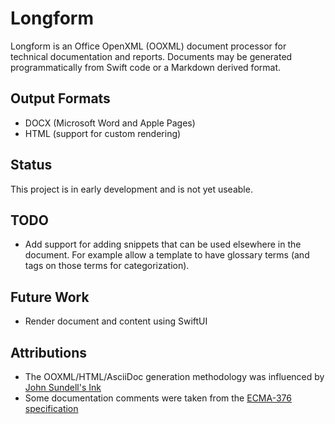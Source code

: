 # Longform

Longform is an Office OpenXML (OOXML) document processor for technical documentation and reports. Documents may be generated programmatically from Swift code or a Markdown derived format.

## Output Formats

* DOCX (Microsoft Word and Apple Pages)
* HTML (support for custom rendering)

## Status

This project is in early development and is not yet useable.

## TODO

* Add support for adding snippets that can be used elsewhere in the document. For example allow a template to have glossary terms (and tags on those terms for categorization).

## Future Work

* Render document and content using SwiftUI

## Attributions

* The OOXML/HTML/AsciiDoc generation methodology was influenced by [John Sundell's Ink](https://github.com/JohnSundell/Ink)
* Some documentation comments were taken from the [ECMA-376 specification](https://www.ecma-international.org/publications-and-standards/standards/ecma-376/)
